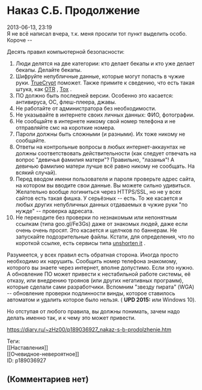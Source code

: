 Наказ С.Б. Продолжение
======================

  
2013-06-13, 23:19  
 Я не всё написал вчера, т.к. меня просили тот пункт выделить особо. Короче --   
   
 Десять правил компьютерной безопасности:   
 1. Люди делятся на две категории: кто делает бекапы и кто уже делает бекапы. Делайте бекапы.   
 2. Шифруйте непубличные данные, которые могут попасть в чужие руки.  [TrueCrypt](http://www.truecrypt.org/)  поможет. Также примите к сведению, что есть такая штука, как  [OTR](https://ru.wikipedia.org/wiki/Off-the-Record_Messaging)  ,  [Tox](https://tox.chat/)  .   
 3. ПО должно быть последней версии. Особенно это касается: антивируса, ОС, флеш-плеера, джавы.   
 4. Не работайте от администратора без необходимости.   
 5. Не указывайте в интернете своих личных данных: ФИО, фотографии.   
 6. Не сообщайте в интернете никому свой номер телефона и не отправляйте смс на короткие номера.   
 7. Пароли должны быть сложными (и разными). Их тоже никому не сообщайте.   
 8. Ответы на контрольные вопросы в любых интернет-аккаунтах не должны соответствовать действительности (как следует отвечать на вопрос "девичья фамилия матери"? Правильно, "лазанья"! А девичью фамилию матери лучше всё равно никому не сообщать. На всякий случай).   
 9. Перед вводом имени пользователя и пароля проверьте адрес сайта, на котором вы вводите свои данные. Вы можете сильно удивиться. Желательно вообще логиниться через HTTPS/SSL, но не у всех сайтов есть такая фишка. У серьёзных -- есть. То же касается и любых других непубличных данных отдаваемых в чужие руки "по нужде" -- проверка адресата.   
 10. Не переходите без проверки по незнакомым или непонятным ссылкам (типа goo.gl/Fe3Gs) даже от знакомых людей, даже если очень очень просят. Это касается и щелчков по баннерам. Не запускайте подозрительные файлы. Кстати, для определения, что по короткой ссылке, есть сервисы типа  [unshorten it](http://www.unshorten.it/)  .   
   
 Разумеется, у всех правил есть обратная сторона. Иногда просто необходимо их нарушить. Сообщить номер телефона знакомому, которого вы знаете через интернет, вполне допустимо. Если это нужно. А обновление ПО может привести к нестабильной работе системы, её отказу, или внедрению троянов (или других негативных программ), которые сделали сами разработчики. Вспомним "звезду пирата" (WGA) -- обновление проверки подлинности винды, которое ставилось автоматом и удалить которое было нельзя. (  **UPD 2015:**  или Windows 10).   
   
 Но отступая от любого правила, вы должны понимать, зачем надо делать именно так, и к чему это может привести.   
  
<https://diary.ru/~zHz00/p189036927_nakaz-s-b-prodolzhenie.htm>  
  
Теги:  
[[Наставления]]  
[[Очевидное-невероятное]]  
ID: p189036927  


(Комментариев нет)
------------------